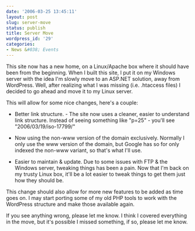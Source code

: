 ```yaml
---
date: '2006-03-25 13:45:11'
layout: post
slug: server-move
status: publish
title: Server Move
wordpress_id: '29'
categories:
- News &#038; Events
---
```



This site now has a new home, on a Linux/Apache box where it should have been from the beginning. When I built this site, I put it on my Windows server with the idea I'm slowly move to an ASP.NET solution, away from WordPress. Well, after realizing what I was missing (i.e. .htaccess files) I decided to go ahead and move it to my Linux server. 






This will allow for some nice changes, here's a couple:






	
  * Better link structure. - The site now uses a cleaner, easier to understand link structure. Instead of seeing something like "p=25" - you'll see "2006/03/19/iso-17799/"

	
  * Now using the non-www version of the domain exclusively. Normally I only use the www version of the domain, but Google has so for only indexed the non-www variant, so that's what I'll use.

	
  * Easier to maintain & update. Due to some issues with FTP & the Windows server, tweaking things has been a pain. Now that I'm back on my trusty Linux box, it'll be a lot easier to tweak things to get them just how they should be.





This change should also allow for more new features to be added as time goes on. I may start porting some of my old PHP tools to work with the WordPress structure and make those available again.






If you see anything wrong, please let me know. I think I covered everything in the move, but it's possible I missed something, if so, please let me know.  





